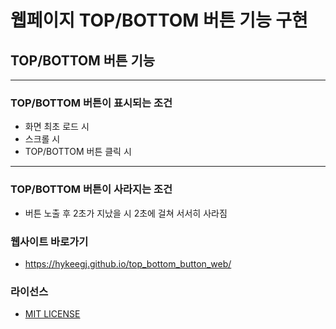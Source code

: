 # 웹페이지 TOP/BOTTOM 버튼 기능 구현

## TOP/BOTTOM 버튼 기능

---

### TOP/BOTTOM 버튼이 표시되는 조건

-   화면 최초 로드 시
-   스크롤 시
-   TOP/BOTTOM 버튼 클릭 시

---

### TOP/BOTTOM 버튼이 사라지는 조건

-   버튼 노출 후 2초가 지났을 시 2초에 걸쳐 서서히 사라짐

### 웹사이트 바로가기

-   https://hykeegj.github.io/top_bottom_button_web/

### 라이선스

-   [MIT LICENSE](LICENSE)
